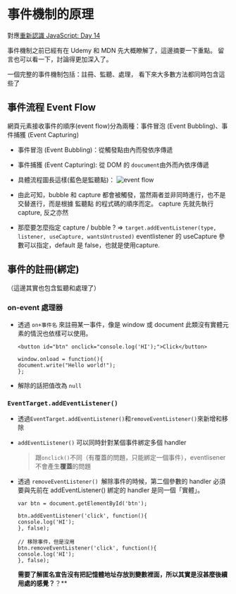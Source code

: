 # 事件機制的原理
對應[重新認識 JavaScript: Day 14]()

事件機制之前已經有在 Udemy 和 MDN 先大概瞭解了，這邊摘要一下重點。  留言也可以看一下，討論得更加深入了。

一個完整的事件機制包括：註冊、監聽、處理， 看下來大多數方法都同時包含這些了

## 事件流程 Event Flow
網頁元素接收事件的順序(event flow)分為兩種：事件冒泡 (Event Bubbling)、事件捕獲 (Event Capturing)

* 事件冒泡 (Event Bubbling)：從觸發點由內而發依序傳遞

* 事件捕獲 (Event Capturing): 從 DOM 的 `doucument`由外而內依序傳遞

* 具體流程圖長這樣(藍色是監聽點)：
![event flow](https://www.w3.org/TR/2003/NOTE-DOM-Level-3-Events-20031107/images/eventflow.png)
* 由此可知，bubble 和 capture 都會被觸發，當然兩者並非同時進行，也不是交替進行，而是根據 監聽點 的程式碼的順序而定。    capture 先就先執行 capture, 反之亦然
* 那麼要怎麼指定 capture / bubble ? => `target.addEventListener(type, listener, useCapture, wantsUntrusted)` eventlistener 的 useCapture 參數可以指定，default 是 false，也就是使用capture.

## 事件的註冊(綁定)
（這邊其實也包含監聽和處理了）
### on-event 處理器

* 透過 `on+事件名` 來註冊某一事件，像是 window 或 document 此類沒有實體元素的情況也依樣可以使用。

    `<button id="btn" onclick="console.log('HI');">Click</button>`

    ```
    window.onload = function(){
    document.write("Hello world!");
    };
    ```
* 解除的話把值改為 `null`

### `EventTarget.addEventListener()`
* 透過`EventTarget.addEventListener()`和`removeEventListener()`來新增和移除

* `addEventListener()` 可以同時針對某個事件綁定多個 handler
    > 跟`onclick()`不同（有覆蓋的問題，只能綁定一個事件），eventlisener 不會產生**覆蓋**的問題

* 透過 `removeEventListener() `解除事件的時候，第二個參數的 handler 必須要與先前在 addEventListener() 綁定的 handler 是同一個「實體」。

    ```
    var btn = document.getElementById('btn');

    btn.addEventListener('click', function(){
    console.log('HI');
    }, false);

    // 移除事件，但是沒用
    btn.removeEventListener('click', function(){
    console.log('HI');
    }, false);
    ```
    **需要了解匿名宣告沒有把記憶體地址存放到變數裡面，所以其實是沒甚麼後續用處的感覺？**？**